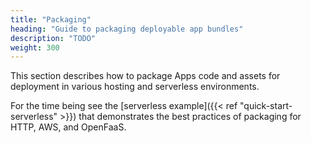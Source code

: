 ```yaml
---
title: "Packaging"
heading: "Guide to packaging deployable app bundles"
description: "TODO"
weight: 300
---
```


This section describes how to package Apps code and assets for deployment in
various hosting and serverless environments.

For the time being see the [serverless example]({{< ref "quick-start-serverless" >}}) that demonstrates the best practices of packaging for HTTP, AWS, and OpenFaaS.